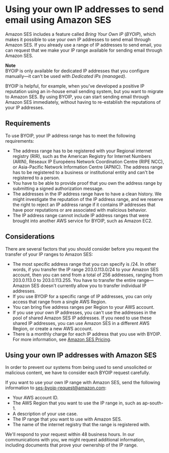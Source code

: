 # Using your own IP addresses to send email using Amazon SES<a name="dedicated-ip-byo"></a>

Amazon SES includes a feature called *Bring Your Own IP* \(*BYOIP*\), which makes it possible to use your own IP addresses to send email through Amazon SES\. If you already use a range of IP addresses to send email, you can request that we make your IP range available for sending email through Amazon SES\.

**Note**  
BYOIP is only available for dedicated IP addresses that you configure manually—it can't be used with *Dedicated IPs \(managed\)*\.

BYOIP is helpful, for example, when you've developed a positive IP reputation using an in\-house email sending system, but you want to migrate to Amazon SES\. By using BYOIP, you can start sending email through Amazon SES immediately, without having to re\-establish the reputations of your IP addresses\.

## Requirements<a name="dedicated-ip-byo-requirements"></a>

To use BYOIP, your IP address range has to meet the following requirements:
+ The address range has to be registered with your Regional internet registry \(RIR\), such as the American Registry for Internet Numbers \(ARIN\), Réseaux IP Européens Network Coordination Centre \(RIPE NCC\), or Asia\-Pacific Network Information Centre \(APNIC\)\. The address range has to be registered to a business or institutional entity and can't be registered to a person\.
+ You have to be able to provide proof that you own the address range by submitting a signed authorization message\.
+ The addresses in the IP address range have to have a clean history\. We might investigate the reputation of the IP address range, and we reserve the right to reject an IP address range if it contains IP addresses that have poor reputations or are associated with malicious behavior\.
+ The IP address range cannot include IP address ranges that were brought into another AWS service for BYOIP, such as Amazon EC2\.

## Considerations<a name="dedicated-ip-byo-considerations"></a>

There are several factors that you should consider before you request the transfer of your IP ranges to Amazon SES:
+ The most specific address range that you can specify is /24\. In other words, if you transfer the IP range 203\.0\.113\.0/24 to your Amazon SES account, then you can send from a total of 256 addresses, ranging from 203\.0\.113\.0 to 203\.0\.113\.255\. You have to transfer the entire range—Amazon SES doesn't currently allow you to transfer individual IP addresses\.
+ If you use BYOIP for a specific range of IP addresses, you can only access that range from a single AWS Region\.
+ You can bring five address ranges per Region to your AWS account\.
+ If you use your own IP addresses, you can't use the addresses in the pool of shared Amazon SES IP addresses\. If you need to use these shared IP addresses, you can use Amazon SES in a different AWS Region, or create a new AWS account\.
+ There is a monthly charge for each IP address that you use with BYOIP\. For more information, see [Amazon SES Pricing](https://aws.amazon.com/ses/pricing/)\.

## Using your own IP addresses with Amazon SES<a name="dedicated-ip-byo-request"></a>

In order to prevent our systems from being used to send unsolicited or malicious content, we have to consider each BYOIP request carefully\.

If you want to use your own IP range with Amazon SES, send the following information to [ses\-byoip\-request@amazon\.com](mailto:ses-byoip-request@amazon.com):
+ Your AWS account ID\.
+ The AWS Region that you want to use the IP range in, such as ap\-south\-1\.
+ A description of your use case\.
+ The IP range that you want to use with Amazon SES\.
+ The name of the internet registry that the range is registered with\.

 We'll respond to your request within 48 business hours\. In our communications with you, we might request additional information, including documents that prove your ownership of the IP range\.